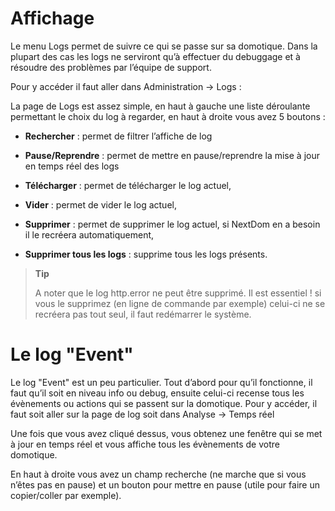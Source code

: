 Affichage 
=========

Le menu Logs permet de suivre ce qui se passe sur sa domotique. Dans la
plupart des cas les logs ne serviront qu’à effectuer du debuggage et à
résoudre des problèmes par l’équipe de support.

Pour y accéder il faut aller dans Administration → Logs :

La page de Logs est assez simple, en haut à gauche une liste déroulante
permettant le choix du log à regarder, en haut à droite vous avez 5
boutons :

-   **Rechercher** : permet de filtrer l’affiche de log

-   **Pause/Reprendre** : permet de mettre en pause/reprendre la mise à
    jour en temps réel des logs

-   **Télécharger** : permet de télécharger le log actuel,

-   **Vider** : permet de vider le log actuel,

-   **Supprimer** : permet de supprimer le log actuel, si NextDom en a
    besoin il le recréera automatiquement,

-   **Supprimer tous les logs** : supprime tous les logs présents.

> **Tip**
>
> A noter que le log http.error ne peut être supprimé. Il est essentiel
> ! si vous le supprimez (en ligne de commande par exemple) celui-ci ne
> se recréera pas tout seul, il faut redémarrer le système.

Le log "Event" 
==============

Le log "Event" est un peu particulier. Tout d’abord pour qu’il
fonctionne, il faut qu’il soit en niveau info ou debug, ensuite celui-ci
recense tous les évènements ou actions qui se passent sur la domotique.
Pour y accéder, il faut soit aller sur la page de log soit dans Analyse
→ Temps réel

Une fois que vous avez cliqué dessus, vous obtenez une fenêtre qui se
met à jour en temps réel et vous affiche tous les évènements de votre
domotique.

En haut à droite vous avez un champ recherche (ne marche que si vous
n’êtes pas en pause) et un bouton pour mettre en pause (utile pour faire
un copier/coller par exemple).
